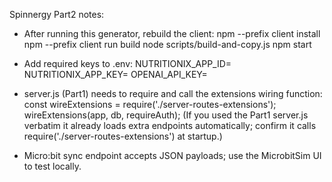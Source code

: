 Spinnergy Part2 notes:
- After running this generator, rebuild the client:
  npm --prefix client install
  npm --prefix client run build
  node scripts/build-and-copy.js
  npm start

- Add required keys to .env:
  NUTRITIONIX_APP_ID=
  NUTRITIONIX_APP_KEY=
  OPENAI_API_KEY=

- server.js (Part1) needs to require and call the extensions wiring function:
  const wireExtensions = require('./server-routes-extensions');
  wireExtensions(app, db, requireAuth);
  (If you used the Part1 server.js verbatim it already loads extra endpoints automatically; confirm it calls require('./server-routes-extensions') at startup.)

- Micro:bit sync endpoint accepts JSON payloads; use the MicrobitSim UI to test locally.
